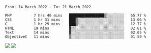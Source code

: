<!--START_SECTION:waka-->

```text
From: 14 March 2022 - To: 21 March 2022

PHP          7 hrs 40 mins   ████████████████▒░░░░░░░░   65.77 %
CSS          1 hr 31 mins    ███▒░░░░░░░░░░░░░░░░░░░░░   13.06 %
C            1 hr 29 mins    ███▒░░░░░░░░░░░░░░░░░░░░░   12.77 %
HTML         19 mins         ▓░░░░░░░░░░░░░░░░░░░░░░░░   02.81 %
Text         14 mins         ▓░░░░░░░░░░░░░░░░░░░░░░░░   02.05 %
ObjectiveC   11 mins         ▒░░░░░░░░░░░░░░░░░░░░░░░░   01.59 %
```

<!--END_SECTION:waka-->
<a href="https://github.com/anuraghazra/github-readme-stats">
  <img align="left" src="https://github-readme-stats.vercel.app/api?username=Tanesan&count_private=true&show_icons=true" />
<img align="left" src="https://github-readme-stats.vercel.app/api/top-langs/?username=Tanesan" />
</a>
